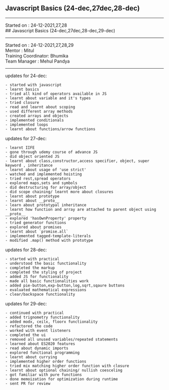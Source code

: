 
## Javascript Basics (24-dec,27dec,28-dec)

<hr>
Started on : 24-12-2021,27,28<br>
## Javascript Basics (24-dec,27dec,28-dec,29-dec)

<hr>
Started on : 24-12-2021,27,28,29<br>
Mentor : Mitul <br>
Training Coordinator: Bhumika<br>
Team Manager : Mehul Pandya
<hr>

updates for 24-dec: <br>
    
    - started with javascript
    - learnt basics
    - tried all kind of operators available in JS
    - learnt about variable and it's types
    - tried closure
    - read and learnt about scoping
    - used different array methods
    - created arrays and objects
    - implemented conditionals
    - implemented loops
    - learnt about functions/arrow functions

updates for 27-dec: <br>

    - learnt IIFE
    - gone through udemy course of advance JS
    - did object oriented JS
    - learnt about class,constructor,access specifier, object, super keyword , inheritance
    - learnt about usage of 'use strict'
    - watched and implemented hoisting
    - tried rest,spread operators
    - explored maps,sets and symbols
    - did destructuring for array/object
    - did scope chaining/ learnt more about closures
    - learnt about prototype
    - learnt about __proto__
    - learn about prototypal inheritance
    - learnt how function and array are attached to parent object using __proto__
    - explored 'hasOwnProperty' property
    - tried generator functions
    - explored about promises
    - learnt about `promise.all`
    - implemented tagged-template-literals
    - modified .map() method with prototype

updates for 28-dec: <br>

    - started with practical
    - understood the basic functionality
    - completed the markup
    - completed the styling of project
    - added JS for functionality
    - made all basic functionalities work
    - added pie-button,exp-button,log,sqrt,sqaure buttons
    - evaluated mathematical expressions
    - clear/backspace functionality

updates for 29-dec:
    
    - continued with practical
    - added trignometry functionality
    - added modx, ceilx, floorx functionality
    - refactored the code
    - worked with event listeners
    - completed the ui
    - removed all unused variables/repeated statements
    - learned about ES2020 features
    - read about dynamic imports
    - explored functional programming
    - learnt about currying
    - implemented higher order functions 
    - tried mix matching higher order function with closure
    - learnt about optional chaining/ nullish coesceling
    - got familiar with pure functions
    - done memoization for optimization during runtime
    - sent PR for review